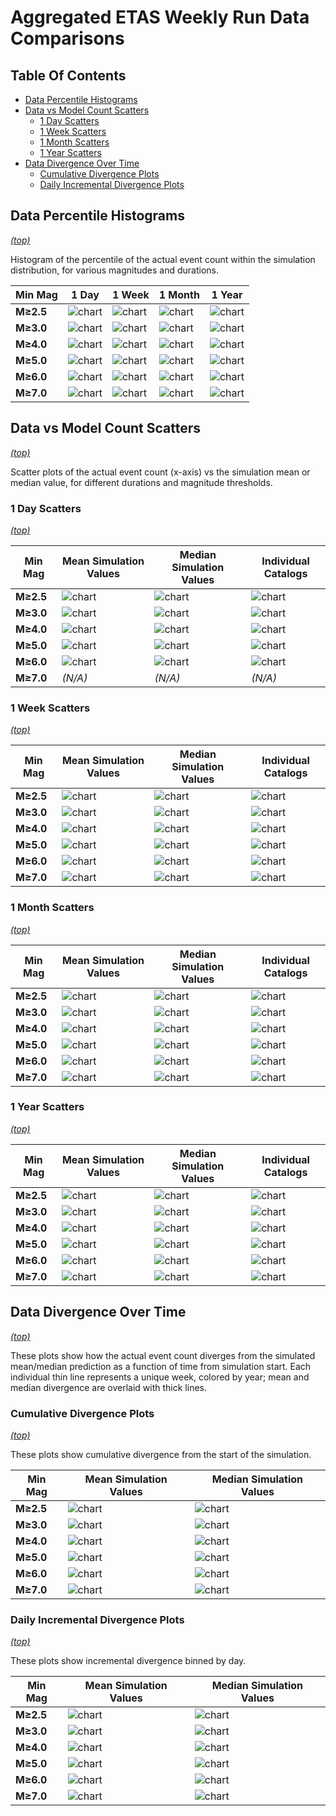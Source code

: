 # Aggregated ETAS Weekly Run Data Comparisons

## Table Of Contents

* [Data Percentile Histograms](#data-percentile-histograms)
* [Data vs Model Count Scatters](#data-vs-model-count-scatters)
  * [1 Day Scatters](#1-day-scatters)
  * [1 Week Scatters](#1-week-scatters)
  * [1 Month Scatters](#1-month-scatters)
  * [1 Year Scatters](#1-year-scatters)
* [Data Divergence Over Time](#data-divergence-over-time)
  * [Cumulative Divergence Plots](#cumulative-divergence-plots)
  * [Daily Incremental Divergence Plots](#daily-incremental-divergence-plots)

## Data Percentile Histograms
*[(top)](#table-of-contents)*

Histogram of the percentile of the actual event count within the simulation distribution, for various magnitudes and durations.

| Min Mag | 1 Day | 1 Week | 1 Month | 1 Year |
|-----|-----|-----|-----|-----|
| **M&ge;2.5** | ![chart](resources/percentile_1day_m2.5.png) | ![chart](resources/percentile_1week_m2.5.png) | ![chart](resources/percentile_1month_m2.5.png) | ![chart](resources/percentile_1year_m2.5.png) |
| **M&ge;3.0** | ![chart](resources/percentile_1day_m3.0.png) | ![chart](resources/percentile_1week_m3.0.png) | ![chart](resources/percentile_1month_m3.0.png) | ![chart](resources/percentile_1year_m3.0.png) |
| **M&ge;4.0** | ![chart](resources/percentile_1day_m4.0.png) | ![chart](resources/percentile_1week_m4.0.png) | ![chart](resources/percentile_1month_m4.0.png) | ![chart](resources/percentile_1year_m4.0.png) |
| **M&ge;5.0** | ![chart](resources/percentile_1day_m5.0.png) | ![chart](resources/percentile_1week_m5.0.png) | ![chart](resources/percentile_1month_m5.0.png) | ![chart](resources/percentile_1year_m5.0.png) |
| **M&ge;6.0** | ![chart](resources/percentile_1day_m6.0.png) | ![chart](resources/percentile_1week_m6.0.png) | ![chart](resources/percentile_1month_m6.0.png) | ![chart](resources/percentile_1year_m6.0.png) |
| **M&ge;7.0** | ![chart](resources/percentile_1day_m7.0.png) | ![chart](resources/percentile_1week_m7.0.png) | ![chart](resources/percentile_1month_m7.0.png) | ![chart](resources/percentile_1year_m7.0.png) |

## Data vs Model Count Scatters
*[(top)](#table-of-contents)*

Scatter plots of the actual event count (x-axis) vs the simulation mean or median value, for different durations and magnitude thresholds.

### 1 Day Scatters
*[(top)](#table-of-contents)*

| Min Mag | Mean Simulation Values | Median Simulation Values | Individual Catalogs |
|-----|-----|-----|-----|
| **M&ge;2.5** | ![chart](resources/scatter_1day_m2.5_sim_means.png) | ![chart](resources/scatter_1day_m2.5_sim_medians.png) | ![chart](resources/scatter_1day_m2.5_indv_catalogs.png) |
| **M&ge;3.0** | ![chart](resources/scatter_1day_m3.0_sim_means.png) | ![chart](resources/scatter_1day_m3.0_sim_medians.png) | ![chart](resources/scatter_1day_m3.0_indv_catalogs.png) |
| **M&ge;4.0** | ![chart](resources/scatter_1day_m4.0_sim_means.png) | ![chart](resources/scatter_1day_m4.0_sim_medians.png) | ![chart](resources/scatter_1day_m4.0_indv_catalogs.png) |
| **M&ge;5.0** | ![chart](resources/scatter_1day_m5.0_sim_means.png) | ![chart](resources/scatter_1day_m5.0_sim_medians.png) | ![chart](resources/scatter_1day_m5.0_indv_catalogs.png) |
| **M&ge;6.0** | ![chart](resources/scatter_1day_m6.0_sim_means.png) | ![chart](resources/scatter_1day_m6.0_sim_medians.png) | ![chart](resources/scatter_1day_m6.0_indv_catalogs.png) |
| **M&ge;7.0** | *(N/A)* | *(N/A)* | *(N/A)* |

### 1 Week Scatters
*[(top)](#table-of-contents)*

| Min Mag | Mean Simulation Values | Median Simulation Values | Individual Catalogs |
|-----|-----|-----|-----|
| **M&ge;2.5** | ![chart](resources/scatter_1week_m2.5_sim_means.png) | ![chart](resources/scatter_1week_m2.5_sim_medians.png) | ![chart](resources/scatter_1week_m2.5_indv_catalogs.png) |
| **M&ge;3.0** | ![chart](resources/scatter_1week_m3.0_sim_means.png) | ![chart](resources/scatter_1week_m3.0_sim_medians.png) | ![chart](resources/scatter_1week_m3.0_indv_catalogs.png) |
| **M&ge;4.0** | ![chart](resources/scatter_1week_m4.0_sim_means.png) | ![chart](resources/scatter_1week_m4.0_sim_medians.png) | ![chart](resources/scatter_1week_m4.0_indv_catalogs.png) |
| **M&ge;5.0** | ![chart](resources/scatter_1week_m5.0_sim_means.png) | ![chart](resources/scatter_1week_m5.0_sim_medians.png) | ![chart](resources/scatter_1week_m5.0_indv_catalogs.png) |
| **M&ge;6.0** | ![chart](resources/scatter_1week_m6.0_sim_means.png) | ![chart](resources/scatter_1week_m6.0_sim_medians.png) | ![chart](resources/scatter_1week_m6.0_indv_catalogs.png) |
| **M&ge;7.0** | ![chart](resources/scatter_1week_m7.0_sim_means.png) | ![chart](resources/scatter_1week_m7.0_sim_medians.png) | ![chart](resources/scatter_1week_m7.0_indv_catalogs.png) |

### 1 Month Scatters
*[(top)](#table-of-contents)*

| Min Mag | Mean Simulation Values | Median Simulation Values | Individual Catalogs |
|-----|-----|-----|-----|
| **M&ge;2.5** | ![chart](resources/scatter_1month_m2.5_sim_means.png) | ![chart](resources/scatter_1month_m2.5_sim_medians.png) | ![chart](resources/scatter_1month_m2.5_indv_catalogs.png) |
| **M&ge;3.0** | ![chart](resources/scatter_1month_m3.0_sim_means.png) | ![chart](resources/scatter_1month_m3.0_sim_medians.png) | ![chart](resources/scatter_1month_m3.0_indv_catalogs.png) |
| **M&ge;4.0** | ![chart](resources/scatter_1month_m4.0_sim_means.png) | ![chart](resources/scatter_1month_m4.0_sim_medians.png) | ![chart](resources/scatter_1month_m4.0_indv_catalogs.png) |
| **M&ge;5.0** | ![chart](resources/scatter_1month_m5.0_sim_means.png) | ![chart](resources/scatter_1month_m5.0_sim_medians.png) | ![chart](resources/scatter_1month_m5.0_indv_catalogs.png) |
| **M&ge;6.0** | ![chart](resources/scatter_1month_m6.0_sim_means.png) | ![chart](resources/scatter_1month_m6.0_sim_medians.png) | ![chart](resources/scatter_1month_m6.0_indv_catalogs.png) |
| **M&ge;7.0** | ![chart](resources/scatter_1month_m7.0_sim_means.png) | ![chart](resources/scatter_1month_m7.0_sim_medians.png) | ![chart](resources/scatter_1month_m7.0_indv_catalogs.png) |

### 1 Year Scatters
*[(top)](#table-of-contents)*

| Min Mag | Mean Simulation Values | Median Simulation Values | Individual Catalogs |
|-----|-----|-----|-----|
| **M&ge;2.5** | ![chart](resources/scatter_1year_m2.5_sim_means.png) | ![chart](resources/scatter_1year_m2.5_sim_medians.png) | ![chart](resources/scatter_1year_m2.5_indv_catalogs.png) |
| **M&ge;3.0** | ![chart](resources/scatter_1year_m3.0_sim_means.png) | ![chart](resources/scatter_1year_m3.0_sim_medians.png) | ![chart](resources/scatter_1year_m3.0_indv_catalogs.png) |
| **M&ge;4.0** | ![chart](resources/scatter_1year_m4.0_sim_means.png) | ![chart](resources/scatter_1year_m4.0_sim_medians.png) | ![chart](resources/scatter_1year_m4.0_indv_catalogs.png) |
| **M&ge;5.0** | ![chart](resources/scatter_1year_m5.0_sim_means.png) | ![chart](resources/scatter_1year_m5.0_sim_medians.png) | ![chart](resources/scatter_1year_m5.0_indv_catalogs.png) |
| **M&ge;6.0** | ![chart](resources/scatter_1year_m6.0_sim_means.png) | ![chart](resources/scatter_1year_m6.0_sim_medians.png) | ![chart](resources/scatter_1year_m6.0_indv_catalogs.png) |
| **M&ge;7.0** | ![chart](resources/scatter_1year_m7.0_sim_means.png) | ![chart](resources/scatter_1year_m7.0_sim_medians.png) | ![chart](resources/scatter_1year_m7.0_indv_catalogs.png) |

## Data Divergence Over Time
*[(top)](#table-of-contents)*

These plots show how the actual event count diverges from the simulated mean/median prediction as a function of time from simulation start. Each individual thin line represents a unique week, colored by year; mean and median divergence are overlaid with thick lines.

### Cumulative Divergence Plots
*[(top)](#table-of-contents)*

These plots show cumulative divergence from the start of the simulation.

| Min Mag | Mean Simulation Values | Median Simulation Values |
|-----|-----|-----|
| **M&ge;2.5** | ![chart](resources/cumulative_m2.5_sim_means.png) | ![chart](resources/cumulative_m2.5_sim_medians.png) |
| **M&ge;3.0** | ![chart](resources/cumulative_m3.0_sim_means.png) | ![chart](resources/cumulative_m3.0_sim_medians.png) |
| **M&ge;4.0** | ![chart](resources/cumulative_m4.0_sim_means.png) | ![chart](resources/cumulative_m4.0_sim_medians.png) |
| **M&ge;5.0** | ![chart](resources/cumulative_m5.0_sim_means.png) | ![chart](resources/cumulative_m5.0_sim_medians.png) |
| **M&ge;6.0** | ![chart](resources/cumulative_m6.0_sim_means.png) | ![chart](resources/cumulative_m6.0_sim_medians.png) |
| **M&ge;7.0** | ![chart](resources/cumulative_m7.0_sim_means.png) | ![chart](resources/cumulative_m7.0_sim_medians.png) |

### Daily Incremental Divergence Plots
*[(top)](#table-of-contents)*

These plots show incremental divergence binned by day.

| Min Mag | Mean Simulation Values | Median Simulation Values |
|-----|-----|-----|
| **M&ge;2.5** | ![chart](resources/incremental_m2.5_sim_means.png) | ![chart](resources/incremental_m2.5_sim_medians.png) |
| **M&ge;3.0** | ![chart](resources/incremental_m3.0_sim_means.png) | ![chart](resources/incremental_m3.0_sim_medians.png) |
| **M&ge;4.0** | ![chart](resources/incremental_m4.0_sim_means.png) | ![chart](resources/incremental_m4.0_sim_medians.png) |
| **M&ge;5.0** | ![chart](resources/incremental_m5.0_sim_means.png) | ![chart](resources/incremental_m5.0_sim_medians.png) |
| **M&ge;6.0** | ![chart](resources/incremental_m6.0_sim_means.png) | ![chart](resources/incremental_m6.0_sim_medians.png) |
| **M&ge;7.0** | ![chart](resources/incremental_m7.0_sim_means.png) | ![chart](resources/incremental_m7.0_sim_medians.png) |

